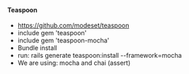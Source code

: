 #### Teaspoon

* https://github.com/modeset/teaspoon
* include gem 'teaspoon'
* include gem 'teaspoon-mocha'
* Bundle install
* run: rails generate teaspoon:install --framework=mocha
* We are using: mocha and chai (assert)